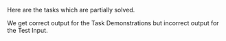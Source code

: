 Here are the tasks which are partially solved.

We get correct output for the Task Demonstrations but incorrect output for the Test Input.
